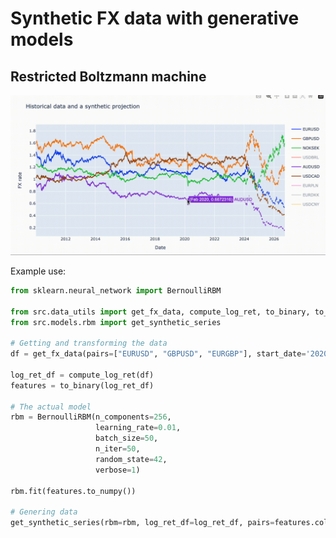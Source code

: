 # Synthetic FX data with generative models

## Restricted Boltzmann machine

![A sampled market](https://github.com/vtisserand/rbm/blob/main/report/img/output.gif)

Example use:
```python
from sklearn.neural_network import BernoulliRBM

from src.data_utils import get_fx_data, compute_log_ret, to_binary, to_float, get_min_max_info
from src.models.rbm import get_synthetic_series

# Getting and transforming the data
df = get_fx_data(pairs=["EURUSD", "GBPUSD", "EURGBP"], start_date='2020-01-01', end_date='2023-12-31')

log_ret_df = compute_log_ret(df)
features = to_binary(log_ret_df)

# The actual model
rbm = BernoulliRBM(n_components=256, 
                   learning_rate=0.01, 
                   batch_size=50, 
                   n_iter=50, 
                   random_state=42, 
                   verbose=1)

rbm.fit(features.to_numpy())

# Genering data
get_synthetic_series(rbm=rbm, log_ret_df=log_ret_df, pairs=features.columns, n_samples=300)
```